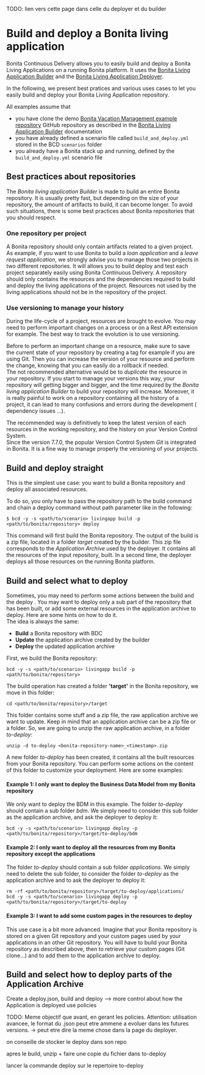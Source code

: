 
TODO: lien vers cette page dans celle du deployer et du builder

# Build and deploy a Bonita living application

Bonita Continuous Delivery allows you to easily build and deploy a Bonita Living Applications on a running Bonita platform.
It uses the [Bonita Living Application Builder](livingapp_build.md) and the [Bonita Living Application Deployer](livingapp_deploy.md).

In the following, we present best pratices and various uses cases to let you easily build and deploy your Bonita Living
Application repository.

All examples assume that
  * you have clone the demo [Bonita Vacation Management example repository](https://github.com/bonitasoft/bonita-vacation-management-example)
GitHub repository as described in the [Bonita Living Application Builder](livingapp_build.md) documentation
  * you have already defined a scenario file called `build_and_deploy.yml` stored in the BCD `scenarios` folder
  * you already have a Bonita stack up and running, defined by the `build_and_deploy.yml` scenario file


##   Best practices about repositories

The _Bonita living application Builder_ is made to build an entire Bonita repository.  It is usually pretty fast, but depending on the size of your repository, the amount of artifacts to build, it can become longer. To avoid such situations, there is some best practices about Bonita repositories that you should respect.

### One repository per project
A Bonita repository should only contain artifacts related to a given project.
As example, if you want to use Bonita to build a _loan application_ and a _leave request application_, we strongly advise you to manage those two projects in two different repositories. It will allows you to build deploy and test each project separately easily using Bonita Continuous Delivery.
A repository should only contains the resources and the dependencies required to build and deploy the living applications of the project. Resources not used by the living applications should not be in the repository of the project.

### Use versioning to manage your history
During the life-cycle of a project, resources are brought to evolve. You may need to perform important changes on a process or on a Rest API extension for example. The best way to track the evolution is to use versioning.  

Before to perform an important change on a resource, make sure to save the current state of your repository by creating a tag for example if you are using Git. Then you can increase the version of your resource and perform the change, knowing that you can easily do a rollback if needed.  
The not recommended alternative would be to _duplicate_ the resource in your repository. If you start to manage your versions this way, your repository will getting bigger and bigger, and the time required by the _Bonita living application Builder_ to build your repository will increase. Moreover, it is really painful to work on a repository containing all the history of a project, it can lead to many confusions and errors during the development ( dependency issues ...).  

The recommended way is definitively to  keep the latest version of each resources in the working repository, and the history on your Version Control System.  
Since the version 7.7.0, the popular Version Control System _Git_ is integrated in Bonita. It is a fine way to manage properly the versioning of your projects.


##   Build and deploy straight

This is the simplest use case: you want to build a Bonita repository and deploy all associated resources.

To do so, you only have to pass the repository path to the build command and chain a deploy command without path parameter
like in the following:
```
$ bcd -y -s <path/to/scenario> livingapp build -p <path/to/bonita/repository> deploy
```
This command will first build the Bonita repository. The output of the build is a zip file, located in a folder _target_ created by the builder. This zip file corresponds to the _Application Archive_ used by the deployer. It contains all the resources of the input repository, built. In a second time, the deployer deploys all those resources on the running Bonita platform. 

## Build and select what to deploy

Sometimes, you may need to perform some actions between the build and the deploy . You may want to deploy only a sub part of the repository that has been built, or add some external resources in the application archive to deploy. Here are some hints on how to do it.  
The idea is always the same:

 - **Build** a Bonita repository with BDC
 - **Update** the application archive created by the builder
 - **Deploy** the updated application archive

First, we build the Bonita repository:
```
bcd -y -s <path/to/scenario> livingapp build -p <path/to/bonita/repository>
```
The build operation has created a folder **'target'** in the Bonita repository, we move in this folder:
```
cd <path/to/bonita/repository>/target
```
This folder contains some stuff and a zip file, the raw application archive we want to update. Keep in mind that an application archive can be a zip file or a folder. So, we are going to unzip the raw application archive, in a folder _to-deploy_:
```
unzip -d to-deploy <bonita-repository-name>_<timestamp>.zip
```
A new folder _to-deploy_ has been created, it contains all the built resources from your Bonita repository. 
You can perform some actions on the content of this folder to customize your deployment. Here are some examples: 

#### Example 1: I only want to deploy the Business Data Model from my Bonita repository

 We only want to deploy the BDM in this example. The folder _to-deploy_ should contain a sub folder _bdm_. We simply need to consider this sub folder as the application archive, and ask the deployer to deploy it: 
```
bcd -y -s <path/to/scenario> livingapp deploy -p <path/to/bonita/repository>/target/to-deploy/bdm
```

#### Example 2: I only want to deploy all the resources from my Bonita repository except the applications

The folder _to-deploy_ should contain a sub folder _applications_. We simply need to delete the sub folder, to consider the folder _to-deploy_ as the application archive and to ask the deployer to deploy it:
```
rm -rf <path/to/bonita/repository>/target/to-deploy/applications/
bcd -y -s <path/to/scenario> livingapp deploy -p <path/to/bonita/repository>/target/to-deploy
```

#### Example 3: I want to add some custom pages in the resources to deploy

This use case is a bit more advanced. Imagine that your Bonita repository is stored on a given Git repository and your custom pages used by your applications in an other Git repository. You will have to build your Bonita repository as described above, then to retrieve your custom pages (Git clone...) and to add them to the application archive to deploy. 

## Build and select how to deploy parts of the Application Archive

Create a deploy.json, build and deploy --> more control about how the Application is deployed
use policies

TODO: Meme objectif que avant, en gerant les policies. Attention: utilisation avancee, le format du .json peut etre ammene a evoluer dans les futures versions. -> peut etre dire la meme chose dans la page du deployer.



on conseille de stocker le deploy dans son repo

apres le build, unzip + faire une copie du fichier dans to-deploy

lancer la commande deploy sur le repertoire to-deploy
